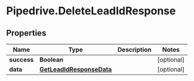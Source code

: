 # Pipedrive.DeleteLeadIdResponse

## Properties

Name | Type | Description | Notes
------------ | ------------- | ------------- | -------------
**success** | **Boolean** |  | [optional] 
**data** | [**GetLeadIdResponseData**](GetLeadIdResponseData.md) |  | [optional] 



